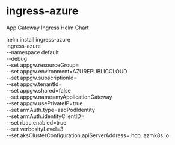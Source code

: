 # ingress-azure
App Gateway Ingress Helm Chart


helm install ingress-azure \
     ingress-azure \
     --namespace default \
     --debug \
     --set appgw.resourceGroup=<resource group name> \
     --set appgw.environment=AZUREPUBLICCLOUD \
     --set appgw.subscriptionId=<WXYZ-9876> \
     --set appgw.tenantId=<WXYZ-9876> \
     --set appgw.shared=false \
     --set appgw.name=myApplicationGateway \
     --set appgw.usePrivateIP=true \
     --set armAuth.type=aadPodIdentity \
     --set armAuth.identityClientID=<User Managed Identity Client ID> \
     --set rbac.enabled=true \
     --set verbosityLevel=3 \
     --set aksClusterConfiguration.apiServerAddress=<guid>.hcp.<location>.azmk8s.io